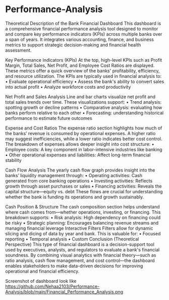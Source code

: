 # Performance-Analysis
  Theoretical Description of the Bank Financial Dashboard
This dashboard is a comprehensive financial performance analysis tool designed to monitor and compare key performance indicators (KPIs) across multiple banks over a span of years. It integrates various accounting, finance, and business metrics to support strategic decision-making and financial health assessment.

 Key Performance Indicators (KPIs)
At the top, high-level KPIs such as Profit Margin, Total Sales, Net Profit, and Employee Cost Ratios are displayed. These metrics offer a quick overview of the banks' profitability, efficiency, and resource utilization. The KPIs are typically used in financial analysis to:
•	Evaluate operational efficiency
•	Assess the bank's ability to convert sales into actual profit
•	Analyze workforce costs and productivity

 Net Profit and Sales Analysis
Line and bar charts visualize net profit and total sales trends over time. These visualizations support:
•	Trend analysis: spotting growth or decline patterns
•	Comparative analysis: evaluating how banks perform relative to each other
•	Forecasting: understanding historical performance to estimate future outcomes

 Expense and Cost Ratios
The expense ratio section highlights how much of the banks’ revenue is consumed by operational expenses. A higher ratio may suggest inefficiencies, while a lower ratio indicates better cost control. The breakdown of expenses allows deeper insight into cost structure:
•	Employee costs: A key component in labor-intensive industries like banking
•	Other operational expenses and liabilities: Affect long-term financial stability

 Cash Flow Analysis
The yearly cash flow graph provides insight into the banks’ liquidity management through:
•	Operating activities: Cash generated from core banking operations
•	Investing activities: Reflects growth through asset purchases or sales
•	Financing activities: Reveals the capital structure—equity vs. debt
These flows are crucial for understanding whether the bank is funding its operations and growth sustainably.

Cash Position & Structure
The cash composition section helps understand where cash comes from—whether operations, investing, or financing. This breakdown supports:
•	Risk analysis: High dependency on financing could be risky
•	Strategic planning: Encourages balancing revenue streams and managing financial leverage
 Interactive Filters
Filters allow for dynamic slicing and dicing of data by year and bank. This is valuable for:
•	Focused reporting
•	Temporal analysis
•	Custom  Conclusion (Theoretical Perspective)
This type of financial dashboard is a decision-support tool used by executives, analysts, and regulators to evaluate a bank's financial soundness. By combining visual analytics with financial theory—such as ratio analysis, cash flow management, and cost control—the dashboard enables stakeholders to make data-driven decisions for improving operational and financial efficiency.

Screenshot of dashboard look like 
https://github.com/Nehaa2103/Performance-Analysis/blob/main/Financial_Performance_Analysis.png
